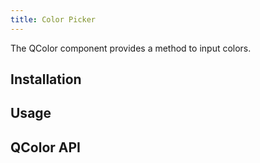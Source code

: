 ```yaml
---
title: Color Picker
---
```


The QColor component provides a method to input colors.

## Installation
<doc-installation components="QColor" />

## Usage
<doc-example title="Basic" file="QColor/Basic" />

<doc-example title="Input" file="QColor/Input" />

<doc-example title="Dark version" file="QColor/Dark" />

<doc-example title="Default Value" file="QColor/DefaultValue" />

<doc-example title="Lazy Model" file="QColor/LazyModel" />

<doc-example title="Disable and readonly" file="QColor/DisableReadonly" />

## QColor API
<doc-api file="QColor" />

